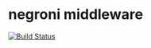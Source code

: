 # negroni middleware

[![Build Status](https://travis-ci.org/yakumioto/negroni-middleware.svg?branch=master)](https://travis-ci.org/yakumioto/negroni-middleware)